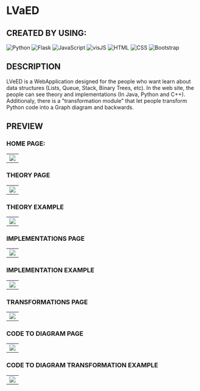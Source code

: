 # LVaED

## CREATED BY USING: 
<img alt="Python" src="https://img.shields.io/badge/python-3670A0?style=for-the-badge&logo=python&logoColor=ffdd54"/> <img alt="Flask" src="https://img.shields.io/badge/flask-%23000.svg?style=for-the-badge&logo=flask&logoColor=white" />  <img alt="JavaScript" src="https://img.shields.io/badge/javascript-%23323330.svg?style=for-the-badge&logo=javascript&logoColor=%23F7DF1E" />  <img alt="visJS" src="https://img.shields.io/badge/-visJS-blue?style=for-the-badge" /> <img alt="HTML" src="https://img.shields.io/badge/html5-%23E34F26.svg?style=for-the-badge&logo=html5&logoColor=white" />  <img alt="CSS" src="https://img.shields.io/badge/css3-%231572B6.svg?style=for-the-badge&logo=css3&logoColor=white" /> <img alt="Bootstrap" src="https://img.shields.io/badge/bootstrap-%23563D7C.svg?style=for-the-badge&logo=bootstrap&logoColor=white" />

## DESCRIPTION

LVeED is a WebApplication designed for the people who want learn about data structures (Lists, Queue, Stack, Binary Trees, etc). In the web site, the people can see theory and implementations (In Java, Python and C++). Additionaly, there is a "transformation module" that let people transform Python code into a Graph diagram and backwards. 

## PREVIEW

### HOME PAGE: 

<table><tr><td>
    <img src="https://i.ibb.co/6XDQbjh/HOME-PAGE.png" />
</td></tr></table>

### THEORY PAGE

<table><tr><td>
    <img src="https://i.ibb.co/tDMpQ83/THEORY.png" />
</td></tr></table>

### THEORY EXAMPLE

<table><tr><td>
    <img src="https://i.ibb.co/3FBptg5/theory-example.png" />
</td></tr></table>

### IMPLEMENTATIONS PAGE

<table><tr><td>
    <img src="https://i.ibb.co/XkyfktW/IMPLEMENTATIONS.png" />
</td></tr></table>

### IMPLEMENTATION EXAMPLE

<table><tr><td>
    <img src="https://i.ibb.co/vvnXKdv/Implementation-example.png" />
</td></tr></table>

### TRANSFORMATIONS PAGE

<table><tr><td>
    <img src="https://i.ibb.co/S5KD0xB/TRANSFORMATIONS.png" />
</td></tr></table>

### CODE TO DIAGRAM PAGE

<table><tr><td>
    <img src="https://i.ibb.co/G7PR3yx/CODE-TO-DIAGRAM.png" />
</td></tr></table>

### CODE TO DIAGRAM TRANSFORMATION EXAMPLE
<table><tr><td>
    <img src="https://i.ibb.co/sHFYHvr/CODE-TO-DIAGRAM-ZOOM.png" />
</td></tr></table>
